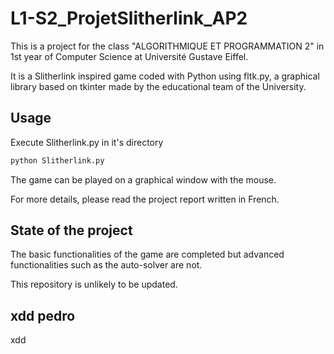 # L1-S2_ProjetSlitherlink_AP2

This is a project for the class "ALGORITHMIQUE ET PROGRAMMATION 2" in 1st year of Computer Science at Université Gustave Eiffel.

It is a Slitherlink inspired game coded with Python using fltk.py, a graphical library based on tkinter made by the educational team of the University.

## Usage

Execute Slitherlink.py in it's directory
```bash
python Slitherlink.py
```

The game can be played on a graphical window with the mouse.

For more details, please read the project report written in French.

## State of the project

The basic functionalities of the game are completed but advanced functionalities such as the auto-solver are not.

This repository is unlikely to be updated.

## xdd pedro

xdd
